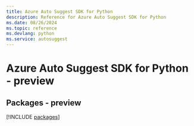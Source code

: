 ```yaml
---
title: Azure Auto Suggest SDK for Python
description: Reference for Azure Auto Suggest SDK for Python
ms.date: 08/26/2024
ms.topic: reference
ms.devlang: python
ms.service: autosuggest
---
```

# Azure Auto Suggest SDK for Python - preview
## Packages - preview
[!INCLUDE [packages](auto-suggest-index.md)]